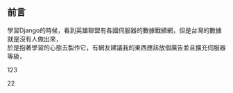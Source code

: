 ## 前言 ##
學習Django的時候，看到英雄聯盟有各國伺服器的數據戰績網，但是台灣的數據就是沒有人做出來，<br/>
於是抱著學習的心態去製作它，有網友建議我的東西應該放個廣告並且擴充伺服器等級，

123

22